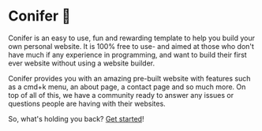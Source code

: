 <h1>Conifer 🌲</h1>

Conifer is an easy to use, fun and rewarding template to help you build your own personal website. It is 100% free to use- and aimed at those who don't have much if any experience in programming, and want to build their first ever website without using a website builder.

Conifer provides you with an amazing pre-built website with features such as a cmd+k menu, an about page, a contact page and so much more. On top of all of this, we have a community ready to answer any issues or questions people are having with their websites.

So, what's holding you back? <a href="https://conifer.vercel.app">Get started</a>!
